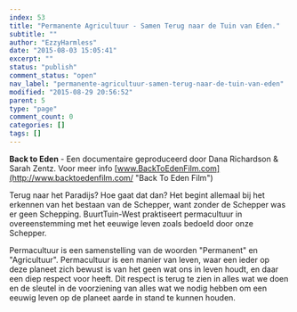 ```yaml
---
index: 53
title: "Permanente Agricultuur - Samen Terug naar de Tuin van Eden."
subtitle: ""
author: "EzzyHarmless"
date: "2015-08-03 15:05:41"
excerpt: ""
status: "publish"
comment_status: "open"
nav_label: "permanente-agricultuur-samen-terug-naar-de-tuin-van-eden"
modified: "2015-08-29 20:56:52"
parent: 5
type: "page"
comment_count: 0
categories: []
tags: []
---
```


**Back to Eden** - Een documentaire geproduceerd door Dana Richardson & Sarah Zentz. Voor meer info [www.BackToEdenFilm.com](http://www.backtoedenfilm.com/ "Back To Eden Film")

Terug naar het Paradijs? Hoe gaat dat dan? Het begint allemaal bij het erkennen van het bestaan van de Schepper, want zonder de Schepper was er geen Schepping. BuurtTuin-West praktiseert permacultuur in overeenstemming met het eeuwige leven zoals bedoeld door onze Schepper.

Permacultuur is een samenstelling van de woorden "Permanent" en "Agricultuur". Permacultuur is een manier van leven, waar een ieder op deze planeet zich bewust is van het geen wat ons in leven houdt, en daar een diep respect voor heeft. Dit respect is terug te zien in alles wat we doen en de sleutel in de voorziening van alles wat we nodig hebben om een eeuwig leven op de planeet aarde in stand te kunnen houden.